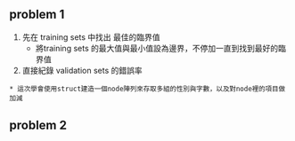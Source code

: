## problem 1
  1. 先在 training sets 中找出 最佳的臨界值 
      * 將training sets 的最大值與最小值設為邊界，不停加一直到找到最好的臨界值
  2. 直接紀錄 validation sets 的錯誤率
  
    * 這次學會使用struct建造一個node陣列來存取多組的性別與字數，以及對node裡的項目做加減

## problem 2
